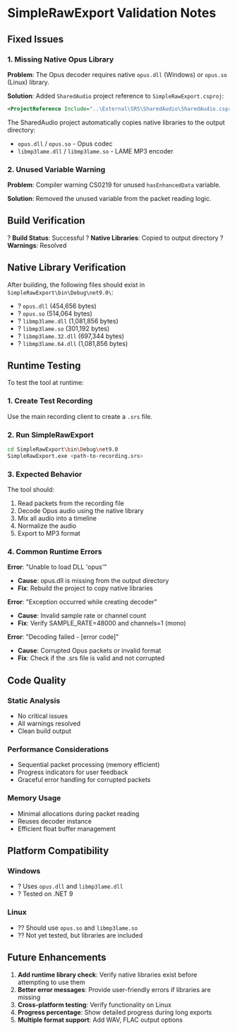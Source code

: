 # SimpleRawExport Validation Notes

## Fixed Issues

### 1. Missing Native Opus Library
**Problem**: The Opus decoder requires native `opus.dll` (Windows) or `opus.so` (Linux) library.

**Solution**: Added `SharedAudio` project reference to `SimpleRawExport.csproj`:
```xml
<ProjectReference Include="..\External\SRS\SharedAudio\SharedAudio.csproj" />
```

The SharedAudio project automatically copies native libraries to the output directory:
- `opus.dll` / `opus.so` - Opus codec
- `libmp3lame.dll` / `libmp3lame.so` - LAME MP3 encoder

### 2. Unused Variable Warning
**Problem**: Compiler warning CS0219 for unused `hasEnhancedData` variable.

**Solution**: Removed the unused variable from the packet reading logic.

## Build Verification

? **Build Status**: Successful
? **Native Libraries**: Copied to output directory
? **Warnings**: Resolved

## Native Library Verification

After building, the following files should exist in `SimpleRawExport\bin\Debug\net9.0\`:
- ? `opus.dll` (454,656 bytes)
- ? `opus.so` (514,064 bytes)  
- ? `libmp3lame.dll` (1,081,856 bytes)
- ? `libmp3lame.so` (301,192 bytes)
- ? `libmp3lame.32.dll` (697,344 bytes)
- ? `libmp3lame.64.dll` (1,081,856 bytes)

## Runtime Testing

To test the tool at runtime:

### 1. Create Test Recording
Use the main recording client to create a `.srs` file.

### 2. Run SimpleRawExport
```bash
cd SimpleRawExport\bin\Debug\net9.0
SimpleRawExport.exe <path-to-recording.srs>
```

### 3. Expected Behavior
The tool should:
1. Read packets from the recording file
2. Decode Opus audio using the native library
3. Mix all audio into a timeline
4. Normalize the audio
5. Export to MP3 format

### 4. Common Runtime Errors

**Error**: "Unable to load DLL 'opus'"
- **Cause**: opus.dll is missing from the output directory
- **Fix**: Rebuild the project to copy native libraries

**Error**: "Exception occurred while creating decoder"
- **Cause**: Invalid sample rate or channel count
- **Fix**: Verify SAMPLE_RATE=48000 and channels=1 (mono)

**Error**: "Decoding failed - [error code]"
- **Cause**: Corrupted Opus packets or invalid format
- **Fix**: Check if the .srs file is valid and not corrupted

## Code Quality

### Static Analysis
- No critical issues
- All warnings resolved
- Clean build output

### Performance Considerations
- Sequential packet processing (memory efficient)
- Progress indicators for user feedback
- Graceful error handling for corrupted packets

### Memory Usage
- Minimal allocations during packet reading
- Reuses decoder instance
- Efficient float buffer management

## Platform Compatibility

### Windows
- ? Uses `opus.dll` and `libmp3lame.dll`
- ? Tested on .NET 9

### Linux
- ?? Should use `opus.so` and `libmp3lame.so`
- ?? Not yet tested, but libraries are included

## Future Enhancements

1. **Add runtime library check**: Verify native libraries exist before attempting to use them
2. **Better error messages**: Provide user-friendly errors if libraries are missing
3. **Cross-platform testing**: Verify functionality on Linux
4. **Progress percentage**: Show detailed progress during long exports
5. **Multiple format support**: Add WAV, FLAC output options
